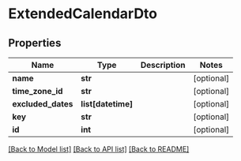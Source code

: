 # ExtendedCalendarDto

## Properties
Name | Type | Description | Notes
------------ | ------------- | ------------- | -------------
**name** | **str** |  | [optional] 
**time_zone_id** | **str** |  | [optional] 
**excluded_dates** | **list[datetime]** |  | [optional] 
**key** | **str** |  | [optional] 
**id** | **int** |  | [optional] 

[[Back to Model list]](../README.md#documentation-for-models) [[Back to API list]](../README.md#documentation-for-api-endpoints) [[Back to README]](../README.md)


